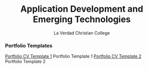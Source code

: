 <h1 align="center">Application Development and Emerging Technologies</h1>
<p align="center">La Verdad Christian College</p>


### Portfolio Templates
[Portfolio CV Template 1](https://themewagon.github.io/ronin/) Portfolio Template 1
[Portfolio CV Template 2](https://themewagon.github.io/hola/) Portfolio Template 2
